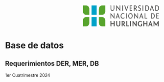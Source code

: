 <div align="end">
  <img  src="logo-unahur.png" alt="logo-unahur" width="250" height="75" />
</div>  

# Base de datos

## Requerimientos DER, MER, DB
1er Cuatrimestre 2024
